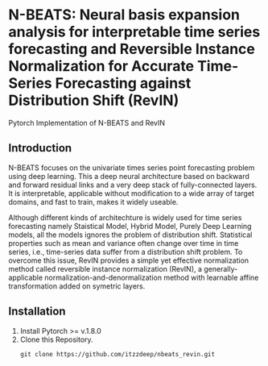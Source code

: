 # N-BEATS: Neural basis expansion analysis for interpretable time series forecasting and Reversible Instance Normalization for Accurate Time-Series Forecasting against Distribution Shift (RevIN)

Pytorch Implementation of N-BEATS and RevIN

## Introduction
N-BEATS focuses on the univariate times series point forecasting problem using deep learning. This a deep neural architecture based on backward and
forward residual links and a very deep stack of fully-connected layers. It is interpretable, applicable without modification to a wide array of target domains, and fast to train, makes it widely useable.

Although different kinds of architechture is widely used for time series forecasting namely Staistical Model, Hybrid Model, Purely Deep Learning models, all the models ignores the problem of distribution shift. Statistical properties such as mean and variance often change over time in time series, i.e., time-series data suffer from a distribution shift problem. To overcome this issue, RevIN provides a simple yet effective normalization method called reversible instance normalization (RevIN), a generally-applicable normalization-and-denormalization method with learnable affine transformation added on symetric layers.

## Installation

1. Install Pytorch >= v.1.8.0
2. Clone this Repository.
   ```
   git clone https://github.com/itzzdeep/nbeats_revin.git
   ```
